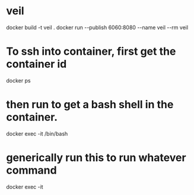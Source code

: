 # veil
docker build -t veil .
docker run --publish 6060:8080 --name veil --rm veil

# To ssh into container, first get the container id
docker ps

# then run to get a bash shell in the container.
docker exec -it <container name> /bin/bash

# generically run this to run whatever command
docker exec -it <container name> <command>